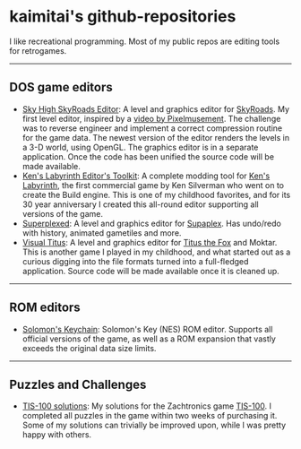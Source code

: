 # kaimitai's github-repositories

I like recreational programming. Most of my public repos are editing tools for retrogames.

--- 

## DOS game editors

- [Sky High SkyRoads Editor](https://github.com/kaimitai/skyhigh_releases): A level and graphics editor for [SkyRoads](http://www.bluemoon.ee/history/skyroads/). My first level editor, inspired by a [video by Pixelmusement](https://www.youtube.com/watch?v=eH4JM5tLtDs). The challenge was to reverse engineer and implement a correct compression routine for the game data. The newest version of the editor renders the levels in a 3-D world, using OpenGL. The graphics editor is in a separate application. Once the code has been unified the source code will be made available.
- [Ken's Labyrinth Editor's Toolkit](https://github.com/kaimitai/klabkit-sdl): A complete modding tool for [Ken's Labyrinth](http://advsys.net/ken/klab.htm), the first commercial game by Ken Silverman who went on to create the Build engine. This is one of my childhood favorites, and for its 30 year anniversary I created this all-round editor supporting all versions of the game.
- [Superplexed](https://github.com/kaimitai/superplexed): A level and graphics editor for [Supaplex](https://www.supaplex.online/). Has undo/redo with history, animated gametiles and more.
- [Visual Titus](https://github.com/kaimitai/vtitus): A level and graphics editor for [Titus the Fox](http://ttf.mine.nu/) and Moktar. This is another game I played in my childhood, and what started out as a curious digging into the file formats turned into a full-fledged application. Source code will be made available once it is cleaned up.
  
--- 

## ROM editors

- [Solomon's Keychain](https://github.com/kaimitai/skchain): Solomon's Key (NES) ROM editor. Supports all official versions of the game, as well as a ROM expansion that vastly exceeds the original data size limits.
  
--- 

## Puzzles and Challenges 

- [TIS-100 solutions](https://github.com/kaimitai/TIS-100/): My solutions for the Zachtronics game [TIS-100](https://zachtronics.com/tis-100/). I completed all puzzles in the game within two weeks of purchasing it. Some of my solutions can trivially be improved upon, while I was pretty happy with others.